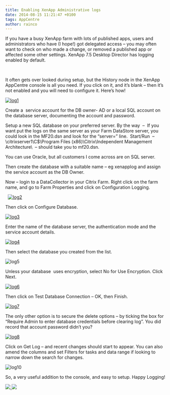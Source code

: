 ```yaml
---
title: Enabling XenApp Administrative logs
date: 2014-08-15 11:21:47 +0100
tags: AppCentre
author: rainco
---
```


If you have a busy XenApp farm with lots of published apps, users and administrators who have (I hope!) got delegated access – you may often want to check on who made a change, or removed a published app or affected some other settings. XenApp 7.5 Desktop Director has logging enabled by default.

 

It often gets over looked during setup, but the History node in the XenApp AppCentre console is all you need. If you click on it, and it’s blank – then it’s not enabled and you will need to configure it. Here’s how!

[ ![log1](http://cjrainey.files.wordpress.com/2014/08/log1.png?w=300&h=140) ](https://cjrainey.files.wordpress.com/2014/08/log1.png)

Create a  service account for the DB owner- AD or a local SQL account on the database server, documenting the account and password.

Setup a new SQL database on your preferred server. By the way  –  If you want put the logs on the same server as your Farm DataStore server, you could look in the MF20.dsn and look for the “server=” line.  Start/Run  – \\citrixserver1\C$\Program Files (x86)\Citrix\Independent Management Architecture\  – should take you to mf20.dsn.

You can use Oracle, but all customers I come across are on SQL server.

Then create the database with a suitable name – eg xenapplog and assign the service account as the DB Owner.

Now – login to a DataCollector in your Citrix Farm. Right click on the farm name, and go to Farm Properties and click on Configuration Logging.

  [ ![log2](http://cjrainey.files.wordpress.com/2014/08/log21.png?w=361&h=95) ](https://cjrainey.files.wordpress.com/2014/08/log21.png)

Then click on Configure Database.

[ ![log3](http://cjrainey.files.wordpress.com/2014/08/log3.png?w=341&h=130) ](https://cjrainey.files.wordpress.com/2014/08/log3.png)

Enter the name of the database server, the authentication mode and the service account details.

[ ![log4](http://cjrainey.files.wordpress.com/2014/08/log4.png?w=300&h=220) ](https://cjrainey.files.wordpress.com/2014/08/log4.png)

Then select the database you created from the list.

![log5](http://cjrainey.files.wordpress.com/2014/08/log5.png?w=300&h=122)

Unless your database  uses encryption, select No for Use Encryption. Click Next.

[ ![log6](http://cjrainey.files.wordpress.com/2014/08/log6.png?w=300&h=251) ](https://cjrainey.files.wordpress.com/2014/08/log6.png)

Then click on Test Database Connection – OK, then Finish.

[ ![log7](http://cjrainey.files.wordpress.com/2014/08/log7.png?w=300&h=244) ](https://cjrainey.files.wordpress.com/2014/08/log7.png)

The only other option is to secure the delete options – by ticking the box for “Require Admin to enter database credentials before clearing log”. You did record that account password didn’t you?

[ ![log8](http://cjrainey.files.wordpress.com/2014/08/log8.png?w=300&h=109) ](https://cjrainey.files.wordpress.com/2014/08/log8.png)

Click on Get Log – and recent changes should start to appear. You can also amend the columns and set Filters for tasks and data range if looking to narrow down the search for changes.

![log10](http://cjrainey.files.wordpress.com/2014/08/log10.png?w=300&h=287)

So, a very useful addition to the console, and easy to setup. Happy Logging!

    
[ ![](http://feeds.wordpress.com/1.0/comments/cjrainey.wordpress.com/174/) ](http://feeds.wordpress.com/1.0/gocomments/cjrainey.wordpress.com/174/) ![](http://pixel.wp.com/b.gif?host=cjrainey.wordpress.com&blog=60326277&post=174&subd=cjrainey&ref=&feed=1)
